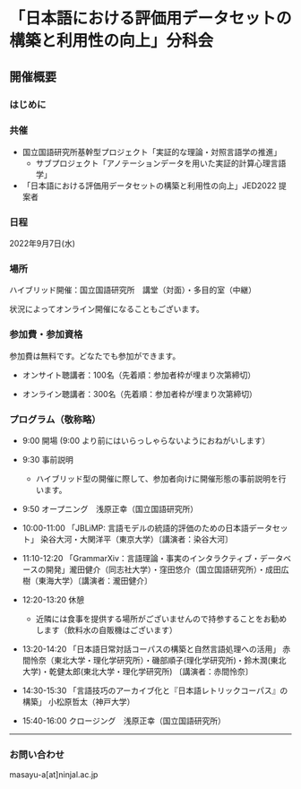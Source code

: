 # 「日本語における評価用データセットの構築と利用性の向上」分科会

## 開催概要

### はじめに

### 共催

- 国立国語研究所基幹型プロジェクト「実証的な理論・対照言語学の推進」
  - サブプロジェクト「アノテーションデータを用いた実証的計算心理言語学」
- 「日本語における評価用データセットの構築と利用性の向上」JED2022 提案者

### 日程

2022年9月7日(水)

### 場所

ハイブリッド開催：国立国語研究所　講堂（対面）・多目的室（中継）

状況によってオンライン開催になることもございます。

### 参加費・参加資格

参加費は無料です。どなたでも参加ができます。

- オンサイト聴講者：100名（先着順：参加者枠が埋まり次第締切）

- オンライン聴講者：300名（先着順：参加者枠が埋まり次第締切）


### プログラム（敬称略）

- 9:00 開場 (9:00 より前にはいらっしゃらないようにおねがいします）
- 9:30 事前説明
    - ハイブリッド型の開催に際して、参加者向けに開催形態の事前説明を行います。
- 9:50 オープニング　浅原正幸（国立国語研究所）

- 10:00-11:00 「JBLiMP: 言語モデルの統語的評価のための日本語データセット」 
染谷大河・大関洋平（東京大学）〔講演者：染谷大河〕 

- 11:10-12:20 「GrammarXiv：言語理論・事実のインタラクティブ・データベースの開発」瀧田健介（同志社大学）・窪田悠介（国立国語研究所）・成田広樹（東海大学）〔講演者：瀧田健介〕 

- 12:20-13:20 休憩
    - 近隣には食事を提供する場所がございませんので持参することをお勧めします（飲料水の自販機はございます）

- 13:20-14:20 「日本語日常対話コーパスの構築と自然言語処理への活用」
赤間怜奈（東北大学・理化学研究所）・磯部順子(理化学研究所)・鈴木潤(東北大学)・乾健太郎(東北大学・理化学研究所) 〔講演者：赤間怜奈〕

- 14:30-15:30 「言語技巧のアーカイブ化と『日本語レトリックコーパス』の構築」 小松原哲太（神戸大学） 

- 15:40-16:00 クロージング　浅原正幸（国立国語研究所）

---

### お問い合わせ

masayu-a[at]ninjal.ac.jp
